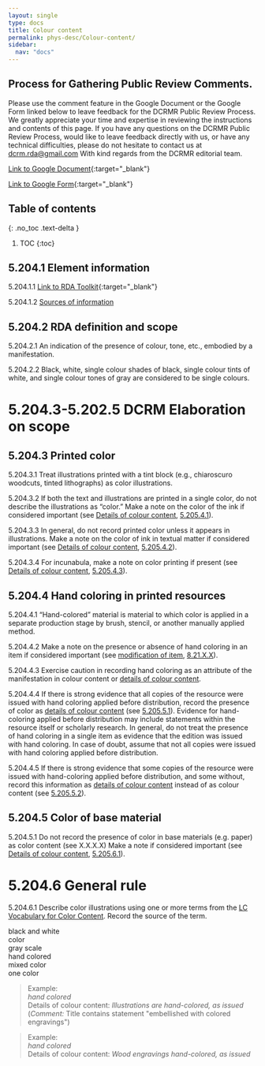 ```yaml
---
layout: single
type: docs
title: Colour content
permalink: phys-desc/Colour-content/
sidebar:
  nav: "docs"
---
```


## Process for Gathering Public Review Comments.
Please use the comment feature in the Google Document or the Google Form linked below to leave feedback for the DCRMR Public Review Process.  We greatly appreciate your time and expertise in reviewing the instructions and contents of this page.  If you have any questions on the DCRMR Public Review Process, would like to leave feedback directly with us, or have any technical difficulties, please do not hesitate to contact us at dcrm.rda@gmail.com  With kind regards from the DCRMR editorial team.

[Link to Google Document](https://docs.google.com/document/d/1Ytx1vlWIQJNjS2JLxCA-Ql6_E9IFF7J82yoKMl6I_9A/edit){:target="_blank"}

[Link to Google Form](https://docs.google.com/forms/d/e/1FAIpQLSdNtJkbY1mngdTcvCoB7zZcpaIuuKHvlbyiidP-QunDy14VcQ/viewform){:target="_blank"}

## Table of contents
{: .no_toc .text-delta }

1. TOC
{:toc}

## 5.204.1 Element information

<a name="5.204.1.1">5.204.1.1</a> [Link to RDA Toolkit](https://beta.rdatoolkit.org/Content?externalId=en-US_ala-26e5e1f2-b7fb-383b-954a-b2560eb6eb40){:target="_blank"}

<a name="5.204.1.2">5.204.1.2</a> [Sources of information](/DCRMR/phys-desc/)

## 5.204.2 RDA definition and scope

<a name="5.204.2.1">5.204.2.1</a> An indication of the presence of colour, tone, etc., embodied by a manifestation.

<a name="5.204.2.2">5.204.2.2</a> Black, white, single colour shades of black, single colour tints of white, and single colour tones of gray are considered to be single colours.

# 5.204.3-5.202.5 DCRM Elaboration on scope

## 5.204.3 Printed color

<a name="5.204.3.1">5.204.3.1</a> Treat illustrations printed with a tint block (e.g., chiaroscuro woodcuts, tinted lithographs) as color illustrations.

<a name="5.204.3.2">5.204.3.2</a> If both the text and illustrations are printed in a single color, do not describe the illustrations as “color.” Make a note on the color of the ink if considered important (see [Details of colour content](/DCRMR/phys-desc/Details-of-colour-content/), [5.205.4.1](/DCRMR/phys-desc/Details-of-colour-content/#5.205.4.1)).

<a name="5.204.3.3">5.204.3.3</a> In general, do not record printed color unless it appears in illustrations.  Make a note on the color of ink in textual matter if considered important (see [Details of colour content](/DCRMR/phys-desc/Details-of-colour-content/), [5.205.4.2](/DCRMR/phys-desc/Details-of-colour-content/#5.205.4.2)). 

<a name="5.204.3.4">5.204.3.4</a> For incunabula, make a note on color printing if present (see [Details of colour content](/DCRMR/phys-desc/Details-of-colour-content/), [5.205.4.3](/DCRMR/phys-desc/Details-of-colour-content/#5.205.4.3)).

## 5.204.4 Hand coloring in printed resources

<a name="5.204.4.1">5.204.4.1</a> “Hand-colored” material is material to which color is applied in a separate production stage by brush, stencil, or another manually applied method. 

<a name="5.204.4.2">5.204.4.2</a> Make a note on the presence or absence of hand coloring in an item if considered important (see [modification of item](/DCRMR/Notes-on-items/Modification-of-item/), [8.21.X.X](/DCRMR/Notes-on-items/Modification-of-item/#8.21.X.X)).

<a name="5.204.4.3">5.204.4.3</a> Exercise caution in recording hand coloring as an attribute of the manifestation in colour content or [details of colour content](/DCRMR/phys-desc/Details-of-colour-content/).

<a name="5.204.4.4">5.204.4.4</a> If there is strong evidence that all copies of the resource were issued with hand coloring applied before distribution, record the presence of color as [details of colour content](/DCRMR/phys-desc/Details-of-colour-content/) (see [5.205.5.1](/DCRMR/phys-desc/Details-of-colour-content/#5.205.5.1)). Evidence for hand-coloring applied before distribution may include statements within the resource itself or scholarly research. In general, do not treat the presence of hand coloring in a single item as evidence that the edition was issued with hand coloring. In case of doubt, assume that not all copies were issued with hand coloring applied before distribution.

<a name="5.204.4.5">5.204.4.5</a> If there is strong evidence that some copies of the resource were issued with hand-coloring applied before distribution, and some without, record this information as [details of colour content](/DCRMR/phys-desc/Details-of-colour-content/) instead of as colour content (see [5.205.5.2](/DCRMR/phys-desc/Details-of-colour-content/#5.205.5.2)).

## 5.204.5 Color of base material

<a name="5.204.5.1">5.204.5.1</a> Do not record the presence of color in base materials (e.g. paper) as color content (see X.X.X.X) Make a note if considered important (see [Details of colour content](/DCRMR/phys-desc/Details-of-colour-content/), [5.205.6.1](/DCRMR/phys-desc/Details-of-colour-content/#5.205.6.1)).

# 5.204.6 General rule

<a name="5.204.6.1">5.204.6.1</a> Describe color illustrations using one or more terms from the [LC Vocabulary for Color Content](https://id.loc.gov/vocabulary/mcolor.html). Record the source of the term.    

black and white  
color  
gray scale  
hand colored  
mixed color  
one color  

>Example:  
> <CITE>hand colored</CITE>     
> Details of colour content: <CITE>Illustrations are hand-colored, as issued</CITE>  
>(*Comment:* Title contains statement "embellished with colored engravings")
 
>Example:  
> <CITE>hand colored</CITE>    
>Details of colour content: <CITE>Wood engravings hand-colored, as issued</CITE>